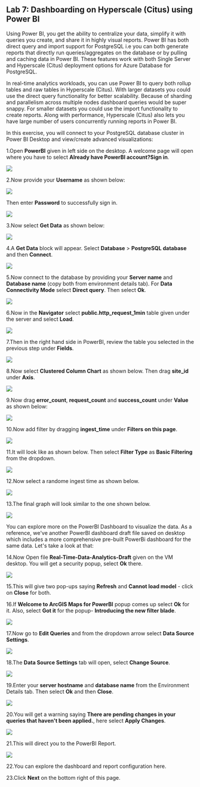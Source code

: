 ## **Lab 7: Dashboarding on Hyperscale (Citus) using Power BI**

Using Power BI, you get the ability to centralize your data, simplify it with queries you create, and share it in highly visual reports. Power BI has both direct query and import support for PostgreSQL i.e you can both generate reports that directly run queries/aggregates on the database or by pulling and caching data in Power BI. These features work with both Single Server and Hyperscale (Citus) deployment options for Azure Database for PostgreSQL.

In real-time analytics workloads, you can use Power BI to query both rollup tables and raw tables in Hyperscale (Citus). With larger datasets you could use the direct query functionality for better scalability. Because of sharding and parallelism across multiple nodes dashboard queries would be super snappy. For smaller datasets you could use the import functionality to create reports. Along with performance, Hyperscale (Citus) also lets you have large number of users concurrently running reports in Power BI.
 
In this exercise, you will connect to your PostgreSQL database cluster in Power BI Desktop and view/create advanced visualizations:

1.Open **PowerBI** given in left side on the desktop. A welcome page will open where you have to select **Already have PowerBI account?Sign in**.

![](images/citus1.png)

2.Now provide your **Username** as shown below:

 ![](images/powerbi10.png)

Then enter **Password** to successfully sign in.

 ![](images/powerbi8.png)

3.Now select **Get Data** as shown below:

 ![](images/citus4.png)

4.A **Get Data** block will appear. Select **Database** > **PostgreSQL database** and then **Connect**.

 ![](images/getdata1.png)

5.Now connect to the database by providing your **Server name** and **Database name** (copy both from environment details tab). For **Data Connectivity Mode** select **Direct query**. Then select **Ok**.

 ![](images/getdata2.png)

6.Now in the **Navigator** select **public.http_request_1min** table given under the server and select **Load**.

 ![](images/getdata3.png)

7.Then in the right hand side in PowerBI, review the table you selected in the previous step under **Fields**.

 ![](images/getdata4.png)

8.Now select **Clustered Column Chart** as shown below. Then drag **site_id** under **Axis**.

 ![](images/graph1.png)

9.Now drag **error_count**, **request_count** and **success_count** under **Value** as shown below:

 ![](images/graph2.png)

10.Now add filter by dragging **ingest_time** under **Filters on this page**.

 ![](images/graph3.png)

11.It will look like as shown below. Then select **Filter Type** as **Basic Filtering** from the dropdown.

 ![](images/graph4.png)

12.Now select a randome ingest time as shown below.

 ![](images/graph5.png)

13.The final graph will look similar to the one shown below.

 ![](images/graph6.png)

You can explore more on the PowerBI Dashboard to visualize the data. As a reference, we've another PowerBI dashboard draft file saved on desktop which includes a more comprehensive pre-built PowerBi dashboard for the same data. Let's take a look at that:

14.Now Open file **Real-Time-Data-Analytics-Draft** given on the VM desktop. You will get a security popup, select **Ok** there.

![](images/powerbi.png)

15.This will give two pop-ups saying **Refresh** and **Cannot load model** - click on **Close** for both.

16.If **Welcome to ArcGIS Maps for PowerBI** popup comes up select **Ok** for it. Also, select **Got it** for the popup- **Introducing the new filter blade**.

![](images/powerbi3.png)

17.Now go to **Edit Queries** and from the dropdown arrow select **Data Source Settings**.

![](images/datasource.png)

18.The **Data Source Settings** tab will open, select **Change Source**.

![](images/changesource.png)

19.Enter your **server hostname** and **database name** from the Environment Details tab. Then select **Ok** and then **Close**.

![](images/changesource1.png)

20.You will get a warning saying **There are pending changes in your queries that haven't been applied.**, here select **Apply Changes**.

![](images/applychanges.png)

21.This will direct you to the PowerBI Report.

![](images/pbixfile.png)

22.You can explore the dashboard and report configuration here. 

23.Click **Next** on the bottom right of this page.



